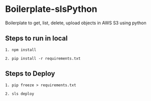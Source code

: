 # Boilerplate-slsPython

Boilerplate to get, list, delete, upload objects in AWS S3 using python

## Steps to run in local

```
1. npm install
```

```
2. pip install -r requirements.txt
```

## Steps to Deploy

```
1. pip freeze > requirements.txt
```

```
2. sls deploy
```

